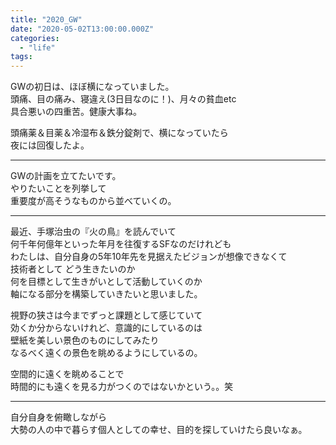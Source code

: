 ```yaml
---
title: "2020_GW"
date: "2020-05-02T13:00:00.000Z"
categories: 
  - "life"
tags: 
---
```


GWの初日は、ほぼ横になっていました。  
頭痛、目の痛み、寝違え(3日目なのに！)、月々の貧血etc  
具合悪いの四重苦。健康大事ね。

頭痛薬＆目薬＆冷湿布＆鉄分錠剤で、横になっていたら  
夜には回復したよ。

* * *

GWの計画を立てたいです。  
やりたいことを列挙して  
重要度が高そうなものから並べていくの。

* * *

最近、手塚治虫の『火の鳥』を読んでいて  
何千年何億年といった年月を往復するSFなのだけれども  
わたしは、自分自身の5年10年先を見据えたビジョンが想像できなくて  
技術者として どう生きたいのか  
何を目標として生きがいとして活動していくのか  
軸になる部分を構築していきたいと思いました。

視野の狭さは今までずっと課題として感じていて  
効くか分からないけれど、意識的にしているのは  
壁紙を美しい景色のものにしてみたり  
なるべく遠くの景色を眺めるようにしているの。

空間的に遠くを眺めることで  
時間的にも遠くを見る力がつくのではないかという。。笑

* * *

自分自身を俯瞰しながら  
大勢の人の中で暮らす個人としての幸せ、目的を探していけたら良いなぁ。
